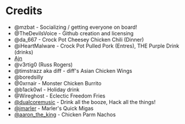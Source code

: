 # Credits

- @mzbat - Socializing / getting everyone on board!
- @TheDevilsVoice - Github creation and licensing
- @da_667 - Crock Pot Cheesey Chicken Chili (Dinner)
- @iHeartMalware - Crock Pot Pulled Pork (Entres), THE Purple Drink (drinks)
- [Ajn](https://github.com/x41x41x90) 
- @v3rtig0 (Russ Rogers) 
- @timstrazz aka diff - diff's Asian Chicken Wings
- @boredsilly
- @0xrnair - Monster Chicken Burrito
- @b1ack0wl - Holiday drink
- @Wireghost - Eclectic Freedom Fries
- [@dualcoremusic](https://twitter.com/dualcoremusic) - Drink all the booze, Hack all the things!
- [@jmarler](https://github.com/jmarler) - Marler's Quick Migas
- [@aaron_the_king](https://github.com/Metruption) - Chicken Parm Nachos
